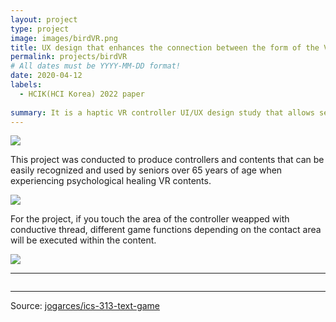 ```yaml
---
layout: project
type: project
image: images/birdVR.png
title: UX design that enhances the connection between the form of the VR controller and the interaction within the content
permalink: projects/birdVR
# All dates must be YYYY-MM-DD format!
date: 2020-04-12
labels:
  - HCIK(HCI Korea) 2022 paper
  
summary: It is a haptic VR controller UI/UX design study that allows senior citizens(over 65s) to easily learn and operate VR content without being disturbed by immersion.
---
```


<img class="ui image" src="{{ site.baseurl }}/images/birdVR_header.png">

This project was conducted to produce controllers and contents that can be easily recognized and used by seniors over 65 years of age when experiencing psychological healing VR contents. 


<img class="ui image" src="{{ site.baseurl }}/images/birdVR_m.png">

For the project, if you touch the area of the controller weapped with conductive thread, different game functions depending on the contact area will be executed within the content.

<img class="ui medium left floated rounded image" src="{{ site.baseurl }}/images/birdVR_B.png">



<hr>

<pre>
</pre>

<hr>

Source: <a href="https://github.com/jogarces/ics-313-text-game"><i class="large github icon "></i>jogarces/ics-313-text-game</a>

